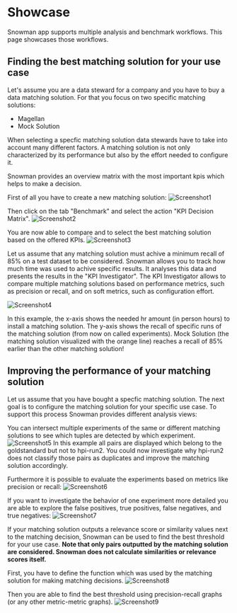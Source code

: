 # Showcase

Snowman app supports multiple analysis and benchmark workflows. This page showcases those workflows.

## Finding the best matching solution for your use case

Let's assume you are a data steward for a company and you have to buy a data matching solution. For that you focus on two specific matching solutions:

* Magellan
* Mock Solution

When selecting a specfic matching solution data stewards have to take into account many different factors. A matching solution is not only characterized by its performance but also by the effort needed to configure it.

Snowman provides an overview matrix with the most important kpis which helps to make a decision.

First of all you have to create a new matching solution:
![Screenshot1](../assets/add-algorithm-with-values.png "Add matching solution")

Then click on the tab "Benchmark" and select the action "KPI Decision Matrix".
![Screenshot2](../assets/benchmark-actions.png "Benchmark")

You are now able to compare and to select the best matching solution based on the offered KPIs.
![Screenshot3](../assets/softKPI-matrix.png "DecisionMatrix")

Let us assume that any matching solution must achive a minimum recall of 85% on a test dataset to be considered.
Snowman allows you to track how much time was used to achive specific results.
It analyses this data and presents the results in the "KPI Investigator".
The KPI Investigator allows to compare multiple matching solutions based on performance metrics, such as precision or recall, and on soft metrics, such as configuration effort.

![Screenshot4](../assets/kpi-investigator.png "kpi-investigator")

In this example, the x-axis shows the needed hr amount (in person hours) to install a matching solution.
The y-axis shows the recall of specific runs of the matching solution (from now on called experiments).
Mock Solution (the matching solution visualized with the orange line) reaches a recall of 85% earlier than the other matching solution!

## Improving the performance of your matching solution

Let us assume that you have bought a specfic matching solution.
The next goal is to configure the matching solution for your specific use case.
To support this process Snowman provides different analysis views:

You can intersect multiple experiments of the same or different matching solutions to see which tuples are detected by which experiment.
![Screenshot5](../assets/benchmark-intersection.png "Benchmarking dashboard")
In this example all pairs are displayed which belong to the goldstandard but not to hpi-run2. You could now investigate why hpi-run2 does not classify those pairs as duplicates and improve the matching solution accordingly.

Furthermore it is possible to evaluate the experiments based on metrics like precision or recall:
![Screenshot6](../assets/benchmark-nintersections.png "Benchmarking: n-Intersections")

If you want to investigate the behavior of one experiment more detailed you are able to explore the false positives, true positives, false negatives, and true negatives:
![Screenshot7](../assets/benchmark-binaryMetrics.png "Benchmarking: Binary Metrics")

If your matching solution outputs a relevance score or similarity values next to the matching decision, Snowman can be used to find the best threshold for your use case.
**Note that only pairs outputted by the matching solution are considered. Snowman does not calculate similarities or relevance scores itself.**

First, you have to define the function which was used by the matching solution for making matching decisions.
![Screenshot8](../assets/similarityfunction-builder.png "Similarity functions builder")

Then you are able to find the best threshold using precision-recall graphs (or any other metric-metric graphs).
![Screenshot9](../assets/similarityfunction-graph.png "Similarity functions graph")
